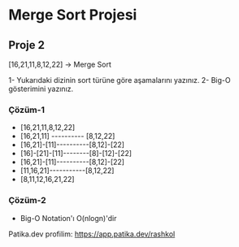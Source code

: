 # Merge Sort Projesi

## Proje 2

[16,21,11,8,12,22] -> Merge Sort

1- Yukarıdaki dizinin sort türüne göre aşamalarını yazınız.
2- Big-O gösterimini yazınız.

### Çözüm-1

* [16,21,11,8,12,22]
* [16,21,11] ---------- [8,12,22]
* [16,21]-[11]----------[8,12]-[22]
* [16]-[21]-[11]--------[8]-[12]-[22]
* [16,21]-[11]----------[8,12]-[22]
* [11,16,21]-----------[8,12,22]
* [8,11,12,16,21,22]

### Çözüm-2

* Big-O Notation'ı O(nlogn)'dir

Patika.dev profilim: https://app.patika.dev/rashkol
